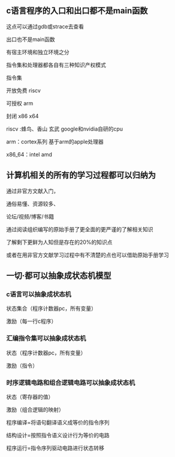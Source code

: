 ## c语言程序的入口和出口都不是main函数

这点可以通过gdb或strace去查看

出口也不是main函数

有宿主环境和独立环境之分



指令集和处理器都各自有三种知识产权模式

指令集

开放免费 riscv

可授权 arm

封闭 x86 x64

riscv :蜂鸟、香山 玄武 google和nvidia自研的cpu

arm：cortex系列 基于arm的apple处理器

x86_64：intel amd

## 计算机相关的所有的学习过程都可以归纳为

通过非官方文献入门，

通俗易懂、资源较多、

论坛/视频/博客/书籍

通过阅读组织编写的原始手册了更全面的更严谨的了解相关知识

了解剩下更鲜为人知但是存在的20%的知识点

或者在用非官方文献学习过程中有不清楚的点也可以借助原始手册学习



## 一切·都可以抽象成状态机模型

### c语言可以抽象成状态机

状态集合（程序计数器pc，所有变量）

激励（每一行c程序）

### 汇编指令集可以抽象成状态机

状态（程序计数器pc，所有变量）

激励（指令）

### 时序逻辑电路和组合逻辑电路可以抽象成状态机

状态（寄存器的值）

激励（组合逻辑的映射）



程序编译=将语句翻译语义成等价的指令序列

结构设计=按照指令语义设计行为等价的电路

程序运行=指令序列驱动电路进行状态转移
